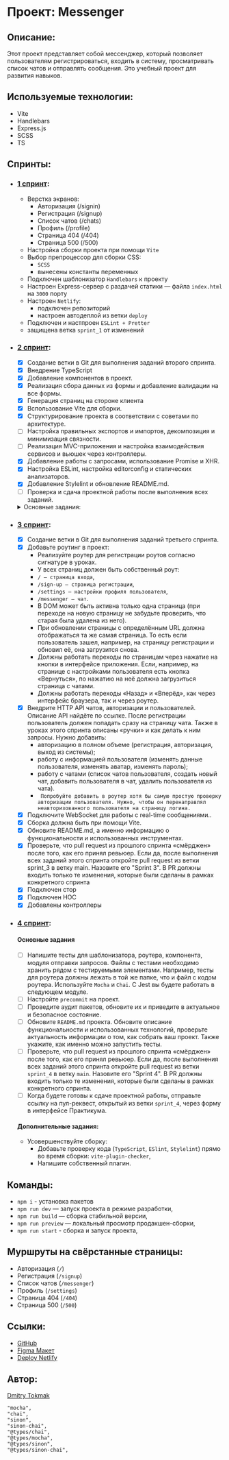 # Проект: Messenger

## Описание:

Этот проект представляет собой мессенджер, который позволяет пользователям регистрироваться, входить в систему, просматривать список чатов и отправлять сообщения.
Это учебный проект для развития навыков.

## Используемые технологии:

- Vite
- Handlebars
- Express.js
- SCSS
- TS

## Спринты:

- ### [1 спринт](https://github.com/TokmakDA/middle.messenger.praktikum.yandex/tree/sprint_1):

  - Верстка экранов:
    - Авторизация (/signin)
    - Регистрация (/signup)
    - Список чатов (/chats)
    - Профиль (/profile)
    - Страница 404 (/404)
    - Страница 500 (/500)
  - Настройка сборки проекта при помощи `Vite`
  - Выбор препроцессор для сборки CSS:
    - `SCSS`
    - вынесены константы переменных
  - Подключен шаблонизатор `Hаndlebars` к проекту
  - Настроен Express-сервер с раздачей статики — файла `index.html` на `3000` порту
  - Настроен `Netlify`:
    - подключен репозиторий
    - настроен автодеплой из ветки `deploy`
  - Подключен и настпроен `ESLint + Pretter`
  - защищена ветка `sprint_1` от изменений

- ### [2 спринт](https://github.com/TokmakDA/middle.messenger.praktikum.yandex/tree/sprint_2):

  - [x] Создание ветки в Git для выполнения заданий второго спринта.
  - [x] Внедрение TypeScript
  - [x] Добавление компонентов в проект.
  - [x] Реализация сбора данных из формы и добавление валидации на все формы.
  - [x] Генерация страниц на стороне клиента
  - [x] Bспользование Vite для сборки.
  - [x] Структурирование проекта в соответствии с советами по архитектуре.
  - [ ] Настройка правильных экспортов и импортов, декомпозиция и минимизация связности.
  - [ ] Реализация MVC-приложения и настройка взаимодействия сервисов и вьюшек через контроллеры.
  - [x] Добавление работы с запросами, использование Promise и XHR.
  - [x] Настройка ESLint, настройка editorconfig и статических анализаторов.
  - [x] Добавление Stylelint и обновление README.md.
  - [ ] Проверка и сдача проектной работы после выполнения всех заданий.

  <details><summary>Основные задания:</summary>

  1.  Создайте в Git ветку sprint_2. Не меняйте её название, в ней вы будете выполнять задания этого спринта.
  2.  Внедрите `TypeScript`.
  3.  Сделайте страницу со списком чатов и лентой переписки. Не забудьте, что поле ввода сообщения должно называться `message`.
  4.  Добавьте компонентный подход в проект:

      - Используйте реализацию блока (Block) и Event Bus;
      - Разделите проект на папки с компонентами и страницами (components и blocks или pages).

      > 💡 Вы сами решаете, насколько сильно декомпозировать проект. Мы настоятельно рекомендуем хотя бы часть повторяющихся элементов вынести в отдельные компоненты. Это могут быть, например, инпуты, формы, кнопки, сообщение в чате. Так вы сможете их переиспользовать и не дублировать логику.

  5.  Сделайте сбор данных из формы. В `console.log` должен выводиться объект со всеми заполненными полями формы.
  6.  Добавьте валидацию на все формы. Валидация должна работать по `blur`-событиям и второй раз проверяться при нажатии на `submit`. Используйте регулярные выражения. У валидации должен быть единый механизм:

      - авторизация,
      - регистрация,
      - отправка сообщения (например, недопустимые символы),
      - настройки пользователя.
      - Должны быть следующие проверки (**добавлять дополнительные правила валидации не нужно**):
        - `first_name`, `second_name` — латиница или кириллица, первая буква должна быть заглавной, без пробелов и без цифр, нет спецсимволов (допустим только дефис).
        - `login` — от 3 до 20 символов, латиница, может содержать цифры, но не состоять из них, без пробелов, без спецсимволов (допустимы дефис и нижнее подчёркивание).
        - `email` — латиница, может включать цифры и спецсимволы вроде дефиса и подчёркивания, обязательно должна быть «собака» (@) и точка после неё, но перед точкой обязательно должны быть буквы.
        - `password` — от 8 до 40 символов, обязательно хотя бы одна заглавная буква и цифра.
        - `phone` — от 10 до 15 символов, состоит из цифр, может начинается с плюса.
        - `message` — не должно быть пустым.

  7.  Генерация страниц должна происходить на стороне клиента;
  8.  Сборка должна быть при помощи Vite;
  9.  Структурируйте проект в соответствии с советами по архитектуре:

      - Разбейте на папки единым образом. Например, если у вас в папке Button лежит `Button.ts`, `index.ts`, `Button.css`, `types.ts`, то в папке `Input` не должен быть просто `Input.ts`. Как минимум там тоже должен быть свой `index.ts`;

      > 💡 Нет понятия «идеальная файловая структура». В вашей структуре должны быть логика, единообразие и декомпозиция. Представьте себя на месте другого разработчика, который открыл ваш проект. Сколько времени потребуется, чтобы понять, что где лежит? А если нужно добавить новый компонент или что-то исправить в коде? Чем понятнее будет структура, тем лучше.

      - Настройте правильные экспорты и импорты;
      - Декомпозируйте и максимально уменьшите связность.
      - Проверьте, что ваше приложения соответствует шаблону MVC (тема «Паттерны», урок "MV\*?").
        > 💡 Реализация MVC-приложения:
        >
        > - Шаг 1. Создаём базовый класс (он же View в MVC);
        > - Шаг 2. Наследуем от него страницы — "Chats" и т. д.;
        > - Шаг 3. Внутри описываем отображение определённой части приложения;
        > - Шаг 4. Содержимое генерируем с помощью шаблонизатора;
        > - Шаг 5. Создаём сервисы и модули для управления бизнес-логикой работы с данными;
        > - Шаг 6. Настраиваем взаимодействие сервисов и вьюшек через контроллеры. Например, через паттерн «Медиатор».

  10. В следующем спринте вы напишете свой роутер и добавите его в проект, использовать `express.Router()` нельзя. Сейчас для перехода между страницами можете применить, например, ссылки в тегах `<a>`.
  11. Добавьте класс для работы с запросами:

      - `Fetch`, `axios` и подобные инструменты использовать нельзя. Только `Promise` и `XHR`;
      - Реализуйте методы `GET`, `POST`, `PUT`, `DELETE`;
      - Добавьте работу с `query string` в GET-запросе и с `body` для других методов.

      > 💡 Вам поможет пример HTTPTransport из урока «Реализация fetch» (тема про API) или напишите свою реализацию. `Fetch`, `axios` и другие подобные инструменты вы сможете использовать во втором модуле.

  12. Добавьте `ESLint`:

      - Опишите свои правила или наследуйтесь от уже готовых наборов: например, `Airbnb` или `Google`;
      - Настройте `editorconfig` и другие статические анализаторы и инструменты для кода;
      - Весь код должен проходить проверку типов, линтинг и тесты.

      > 💡 В готовых наборах очень много правил. Может возникнуть желание отключить часть из них. Настраивайте конфигурацию под себя, но не забывайте, что эти правила были добавлены не просто так. Не отключайте правила просто потому, что с ними долго или сложно править ошибки.

  13. Добавьте `Stylelint`.
  14. Обновите `README.md`, а именно информацию о функциональности и использованных инструментах.15. Проверьте, что pull request из прошлого спринта «смёрджен» после того, как его принял ревьюер. Если да, после выполнения всех заданий этого спринта откройте pull request из ветки `sprint_2` в ветку `main`. Назовите его “Sprint 2”. В PR должны входить только те изменения, которые были сделаны в рамках конкретного спринта.
  15. Когда будете готовы к сдаче проектной работы, отправьте ссылку на пул-реквест, открытый из ветки `sprint-2`, через форму в интерфейсе Практикума.

</details>

- ### [3 спринт](https://github.com/TokmakDA/middle.messenger.praktikum.yandex/tree/sprint_3):

  - [x] Создание ветки в Git для выполнения заданий третьего спринта.
  - [x] Добавьте роутинг в проект:
    - Реализуйте роутер для регистрации роутов согласно сигнатуре в уроках.
    - У всех страниц должен быть собственный роут:
    - `/ — страница входа`,
    - `/sign-up — страница регистрации`,
    - `/settings — настройки профиля пользователя`,
    - `/messenger — чат`.
    - В DOM может быть активна только одна страница (при переходе на новую страницу не забудьте проверить, что старая была удалена из него).
    - При обновлении страницы с определённым URL должна отображаться та же самая страница. То есть если пользователь зашел, например, на страницу регистрации и обновил её, она загрузится снова.
    - Должны работать переходы по страницам через нажатие на кнопки в интерфейсе приложения. Если, например, на странице с настройками пользователя есть кнопка «Вернуться», по нажатию на неё должна загрузиться страница с чатами.
    - Должны работать переходы «Назад» и «Вперёд», как через интерфейс браузера, так и через роутер.
  - [x] Внедрите HTTP API чатов, авторизации и пользователей. Описание API найдёте по ссылке. После регистрации пользователь должен попадать сразу на страницу чата. Также в уроках этого спринта описаны «ручки» и как делать к ним запросы. Нужно добавить:
    - авторизацию в полном объеме (регистрация, авторизация, выход из системы);
    - работу с информацией пользователя (изменять данные пользователя, изменять аватар, изменять пароль);
    - работу с чатами (список чатов пользователя, создать новый чат, добавить пользователя в чат, удалить пользователя из чата).
    - ` Попробуйте добавить в роутер хотя бы самую простую проверку авторизации пользователя. Нужно, чтобы он перенаправлял неавторизованного пользователя на страницу логина.`
  - [x] Подключите WebSocket для работы с real-time сообщениями..
  - [x] Сборка должна быть при помощи Vite.
  - [x] Обновите README.md, а именно информацию о функциональности и использованных инструментах.
  - [x] Проверьте, что pull request из прошлого спринта «смёрджен» после того, как его принял ревьюер. Если да, после выполнения всех заданий этого спринта откройте pull request из ветки sprint_3 в ветку main. Назовите его "Sprint 3". В PR должны входить только те изменения, которые были сделаны в рамках конкретного спринта
  - [x] Подключен стор
  - [x] Подключен HOC
  - [x] Добавлены контроллеры

- ### [4 спринт](https://github.com/TokmakDA/middle.messenger.praktikum.yandex/tree/sprint_4):

  #### Основные задания

  - [ ] Напишите тесты для шаблонизатора, роутера, компонента, модуля отправки запросов. Файлы с тестами необходимо хранить рядом с тестируемыми элементами. Например, тесты для роутера должны лежать в той же папке, что и файл с кодом роутера. Используйте `Mocha` и `Chai`. С Jest вы будете работать в следующем модуле.
  - [ ] Настройте `precommit` на проект.
  - [ ] Проведите аудит пакетов, обновите их и приведите в актуальное и безопасное состояние.
  - [ ] Обновите `README.md` проекта. Обновите описание функциональности и использованных технологий, проверьте актуальность информации о том, как собрать ваш проект. Также укажите, как именно можно запустить тесты.
  - [ ] Проверьте, что pull request из прошлого спринта «смёрджен» после того, как его принял ревьюер. Если да, после выполнения всех заданий этого спринта откройте pull request из ветки `sprint_4` в ветку `main`. Назовите его "Sprint 4". В PR должны входить только те изменения, которые были сделаны в рамках конкретного спринта.
  - [ ] Когда будете готовы к сдаче проектной работы, отправьте ссылку на пул-реквест, открытый из ветки `sprint_4`, через форму в интерфейсе Практикума.

  #### Дополнительные задания:

  - Усовершенствуйте сборку:
    - Добавьте проверку кода (`TypeScript`, `ESlint`, `Stylelint`) прямо во время сборки: `vite-plugin-checker`,
    - Напишите собственный плагин.

## Команды:

- `npm i` - установка пакетов
- `npm run dev` — запуск проекта в режиме разработки,
- `npm run build` — сборка стабильной версии,
- `npm run preview` — локальный просмотр продакшен-сборки,
- `npm run start` - сборка и запуск проекта,

## Муршруты на свёрстанные страницы:

- Авторизация (`/`)
- Регистрация (`/signup`)
- Список чатов (`/messenger`)
- Профиль (`/settings`)
- Страница 404 (`/404`)
- Страница 500 (`/500`)

## Ссылки:

- [GitHub](https://github.com/TokmakDA/middle.messenger.praktikum.yandex)
- [Figma Макет](https://www.figma.com/file/c9YiqkWCMqjtdqIDItpCAG/messenger?type=design&node-id=0%3A1&mode=design&t=KKmiJiRISH8hpqlx-1)
- [Deploy Netlify](https://tokmak-da-messenger.netlify.app/)

## Автор:

[Dmitry Tokmak](https://github.com/TokmakDA)

    "mocha",
    "chai",
    "sinon",
    "sinon-chai",
    "@types/chai",
    "@types/mocha",
    "@types/sinon",
    "@types/sinon-chai",
